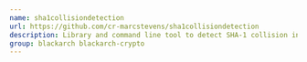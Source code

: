```yaml
---
name: sha1collisiondetection
url: https://github.com/cr-marcstevens/sha1collisiondetection
description: Library and command line tool to detect SHA-1 collision in a file.
group: blackarch blackarch-crypto
---
```

